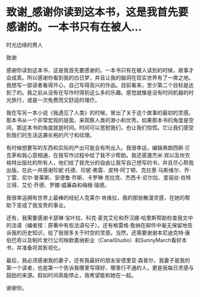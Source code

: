 # 致谢_感谢你读到这本书，这是我首先要感谢的。一本书只有在被人...

时光边缘的男人

致谢

感谢你读到这本书，这是我首先要感谢的。一本书只有在被人读到的时候，故事才会成真。所以感谢你看到我的白日梦，并且让我的脑洞在现实世界有了一席之地。我想写一部读者看得开心，自己写得高兴的作品。目前看来，至少第二个目标是达到了的。我之前从没有在写作时得到这么多的乐趣。感觉就像是没有时间机器的时光旅行，或是一次免费而又舒适的理疗。

我在写另一本小说《我遇见了人类》的时候，冒出了关于这个故事的最初的灵感。那本书从一个非常宏观的层面，来观察人类的渺小和优秀。如果那本书的角度是空间，那这本书的角度就是时间。时间可以宽慰我们，也让我们惊慌。它让我们感受到我们的生活这袭长袍的尺寸和纹理。

有时候想要写的东西和实际的产出可能会有所出入。我很幸运，编辑弗朗西斯·贝克茅和我心意相通，在我写作过程中给了我不少帮助。我还感激杰米·宾以及坎农格特出版社的所有人，他们给了我充分的自由让我写自己想写的书，并且尽心帮我出版。在此一并感谢珍妮·托德、珍妮·弗雷、皮特·阿丁顿、克拉里·马斯维尔、乔·丁雷、尼尔·普莱斯、安德鲁·乔斯、卡罗琳·克拉克、杰西卡·尼尔拉、爱丽丝·肖特兰得、艾伦·乔德、罗娜·威廉森和梅根·瑞德。

我很幸运拥有世界上最棒的经纪人克莱尔·肯维拉，我的那些散漫灵感，在她的帮助下变成了我宝贵的事业。

还有，我需要感谢卡瑟琳·宝叶拉、科克·麦克艾伦和乔汉娜·哈里斯帮助检查我文中的法语（编者按：原著中有些法语句子）。还有格雷格·詹纳在邮件中毫无保留地告诉我的历史知识，给了我很多关于时空的灵感。当然，还需要谢谢本尼迪克特·康伯巴奇以及制片发行公司映欧嘉纳影业（CanalStudio）和SunnyMarch看好本书，并准备将其影视化。

最后，我必须感谢我的妻子，还有我最好的朋友安德里亚·森普尔，我妻子是我的第一个读者，也是第一个告诉我哪里写得好、哪里行不通的人，更是我每日灵感与鼓励的来源。假如时间真能停止，我希望能和她在一起。

谢谢你。